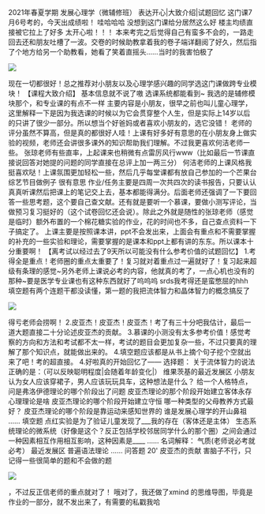 2021年春夏学期 发展心理学（微辅修班） 表达开心|大致介绍|试题回忆
这门课7月6号考的，今天出成绩啦！ 哇哈哈哈 没想到这门课给分居然这么好 楼主均绩直接被它拉上了好多 太开心啦！！！ 本来考完之后觉得自己有蛮多不会的，一路走回去还和朋友吐槽了一波。交卷的时候助教拿着我的卷子端详翻阅了好久，然后指了个地方给另一个助教看，她看了笑着直摇头……当时的我害怕极了

![](https://www.cc98.org/static/images/ac/15.png)

现在一切都很好！总之推荐对小朋友以及心理学感兴趣的同学选这门课做跨专业模块！ 【课程大致介绍】 基本信息就不说了嗷 选课系统都能看到~ 我选的是辅修模块那个，和专业课的有点不一样 主要内容是小朋友，很早之前也叫儿童心理学，这里解释一下是因为我选课的时候以为它会贯穿整个人生，但是实际上14岁以后的只讲了很少一部分。所以想当个好爸妈或者喜欢小朋友的，选它没错！ 老师的评分虽然不算高，但是真的都很好人哇！上课有好多好有意思的在小朋友身上做实验的视频，老师还会讲很多课外的知识帮助我们理解。不过我更喜欢何洁老师一些。 张琼老师有些直率，上起课来也稍微有点雷厉风行www（比如最后一节课直接说回答对她提的问题的同学直接在总评上加一两三分） 何洁老师的上课风格我挺喜欢哒！上课氛围更加轻松一些，然后几乎每堂课都有放自己参加的一个芒果台综艺节目做例子 很有意思 作业/任务主要是四周一次共四次的读书报告，只要认认真真听课然后把课上的笔记交上去，基本都能得满分。后面老师还强调了一下要回答一些思考题，这个要自己查文献。还有就是要听一个慕课，要做小测写评论，当做预习复习挺好的（这个试卷回忆还会说）。除此之外就是随性的张琼老师（感觉是临时）额外布置的一个棉花糖实验的作业，花的时间也不多，自己查点资料一下子搞定了。 上课主要是按照课本讲，ppt不会发出来，上面会有重点和不需要掌握的补充的一些实验和理论，需要掌握的是课本和ppt上都有讲的东东。所以课本十分重要啊！ 【离考试以经过去了9天所以可能没有什么参考价值的试题回忆】 1.考得全是重点！老师圈的重点太重要了！复习就对着重点过一遍就好了！复习起来超级有条理的感觉~另外老师上课说必考的内容，他就真的考了，一点心机也没有的那种~要是医学专业课也有这种东西就好了呜呜呜 srds我考得还是蛮憋屈的hhh 填空题有两个连题干都没读懂，第一题的我把流体智力和晶体智力的概念搞反了

![](https://www.cc98.org/static/images/ac/03.png)

得亏老师会捞啊！ 2.皮亚杰！皮亚杰！皮亚杰！考了有三十分吧我估计，最后一道大题直接二十分论述皮亚杰的贡献。 3.慕课的小测没有太多参考价值！感觉考察的方向和方法和考试都不太一样，考试的题目会更加复杂一些，不过只要真的理解了那个知识点，就能做出来的。 4.填空题应该都是从书上摘个句子挖个空就出来了吧！考的超直接。 4.好啦真的开始回忆了—— 选择题： 关于流体智力的说法正确的是：（可以反映聪明程度|会随着年龄变化|） 维果茨基的最近发展区 小朋友认为女人应该穿裙子，男人应该玩玩具车，这种想法是什么？ 给一个人格特点，问是弗洛伊德理论的哪个阶段出了问题 皮亚杰理论的那个阶段开始建立客体永存 心理理论是啥 皮亚杰理论的哪个阶段开始建立守恒 哪一种类型的父母教养方式最好？ 皮亚杰理论的哪个阶段是靠运动来感知世界的 谁是发展心理学的开山鼻祖 …… 填空题 点红实验是为了验证儿童发现了___我的存在（客体还是主体） 生态系统理论的微系统（好像是这个？反正包括学校邻居同学什么的那个圈）之间会通过一种因素相互作用相互影响，这种因素是____ …… 名词解释： 气质(老师说必考就必考） 最近发展区 普遍语法理论 …… 问答题 20' 皮亚杰的贡献 害脑子不行，只记得一些很简单的题和不会做的题

![](https://www.cc98.org/static/images/ac/05.png)

，不过反正信老师的重点就对了！ 哦对了，我还做了xmind 的思维导图，毕竟是作业的一部分，就不发出来了，有需要的私戳我哈